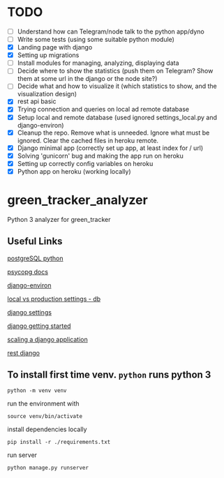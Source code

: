 # TODO
- [ ] Understand how can Telegram/node talk to the python app/dyno
- [ ] Write some tests (using some suitable python module)
- [x] Landing page with django
- [x] Setting up migrations
- [ ] Install modules for managing, analyzing, displaying data
- [ ] Decide where to show the statistics (push them on Telegram? Show them at some url in the django or the node site?)
- [ ] Decide what and how to visualize it (which statistics to show, and the visualization design)
- [x] rest api basic
- [x] Trying connection and queries on local ad remote database
- [x] Setup local and remote database (used ignored settings_local.py and django-environ)
- [x] Cleanup the repo. Remove what is unneeded. Ignore what must be ignored. Clear the cached files in heroku remote.
- [x] Django minimal app (correctly set up app, at least index for / url)
- [x] Solving 'gunicorn' bug and making the app run on heroku
- [x] Setting up correctly config variables on heroku
- [x] Python app on heroku (working locally)

# green_tracker_analyzer
Python 3 analyzer for green_tracker

## Useful Links
[postgreSQL python](http://www.postgresqltutorial.com/postgresql-python/)

[psycopg docs](http://initd.org/psycopg/docs/install.html#binary-install-from-pypi)

[django-environ](https://django-environ.readthedocs.io/en/latest/#environ-env)

[local vs production settings - db](https://stackoverflow.com/questions/1626326/how-to-manage-local-vs-production-settings-in-django)

[django settings](https://docs.djangoproject.com/en/2.0/ref/settings/)

[django getting started](https://docs.djangoproject.com/en/2.0/intro/tutorial01/)

[scaling a django application](https://devcenter.heroku.com/articles/django-memcache)

[rest django](http://www.django-rest-framework.org/#installation)

## To install first time venv. `python` runs python 3
```
python -m venv venv
```
run the environment with 
```
source venv/bin/activate
```
install dependencies locally
```
pip install -r ./requirements.txt
```
run server
```
python manage.py runserver
```


